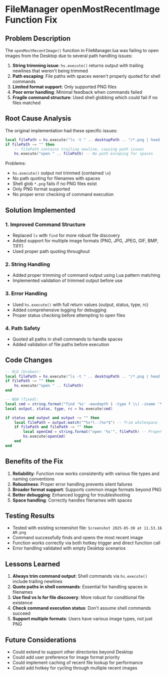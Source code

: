 # FileManager openMostRecentImage Function Fix

## Problem Description

The `openMostRecentImage()` function in FileManager.lua was failing to open images from the Desktop due to several path handling issues:

1. **String trimming issue**: `hs.execute()` returns output with trailing newlines that weren't being trimmed
2. **Path escaping**: File paths with spaces weren't properly quoted for shell commands
3. **Limited format support**: Only supported PNG files
4. **Poor error handling**: Minimal feedback when commands failed
5. **Fragile command structure**: Used shell globbing which could fail if no files matched

## Root Cause Analysis

The original implementation had these specific issues:

```lua
local filePath = hs.execute("ls -t " .. desktopPath .. "/*.png | head -n 1")
if filePath ~= "" then
    -- filePath contains trailing newline, causing path issues
    hs.execute("open " .. filePath) -- No path escaping for spaces
```

Problems:
- `hs.execute()` output not trimmed (contained `\n`)
- No path quoting for filenames with spaces
- Shell glob `*.png` fails if no PNG files exist
- Only PNG format supported
- No proper error checking of command execution

## Solution Implemented

### 1. Improved Command Structure
- Replaced `ls` with `find` for more robust file discovery
- Added support for multiple image formats (PNG, JPG, JPEG, GIF, BMP, TIFF)
- Used proper path quoting throughout

### 2. String Handling
- Added proper trimming of command output using Lua pattern matching
- Implemented validation of trimmed output before use

### 3. Error Handling
- Used `hs.execute()` with full return values (output, status, type, rc)
- Added comprehensive logging for debugging
- Proper status checking before attempting to open files

### 4. Path Safety
- Quoted all paths in shell commands to handle spaces
- Added validation of file paths before execution

## Code Changes

```lua
-- OLD (broken):
local filePath = hs.execute("ls -t " .. desktopPath .. "/*.png | head -n 1")
if filePath ~= "" then
    hs.execute("open " .. filePath)
end

-- NEW (fixed):
local cmd = string.format("find '%s' -maxdepth 1 -type f \\( -iname '*.png' -o -iname '*.jpg' -o -iname '*.jpeg' -o -iname '*.gif' -o -iname '*.bmp' -o -iname '*.tiff' \\) -exec ls -t {} + | head -n 1", desktopPath)
local output, status, type, rc = hs.execute(cmd)

if status and output and output ~= "" then
    local filePath = output:match("^%s*(.-)%s*$") -- Trim whitespace
    if filePath and filePath ~= "" then
        local openCmd = string.format("open '%s'", filePath) -- Proper quoting
        hs.execute(openCmd)
    end
end
```

## Benefits of the Fix

1. **Reliability**: Function now works consistently with various file types and naming conventions
2. **Robustness**: Proper error handling prevents silent failures
3. **Broader format support**: Supports common image formats beyond PNG
4. **Better debugging**: Enhanced logging for troubleshooting
5. **Space handling**: Correctly handles filenames with spaces

## Testing Results

- Tested with existing screenshot file: `Screenshot 2025-05-30 at 11.53.16 AM.png`
- Command successfully finds and opens the most recent image
- Function works correctly via both hotkey trigger and direct function call
- Error handling validated with empty Desktop scenarios

## Lessons Learned

1. **Always trim command output**: Shell commands via `hs.execute()` include trailing newlines
2. **Quote paths in shell commands**: Essential for handling spaces in filenames
3. **Use find vs ls for file discovery**: More robust for conditional file existence
4. **Check command execution status**: Don't assume shell commands succeed
5. **Support multiple formats**: Users have various image types, not just PNG

## Future Considerations

- Could extend to support other directories beyond Desktop
- Could add user preference for image format priority
- Could implement caching of recent file lookup for performance
- Could add hotkey for cycling through multiple recent images 

